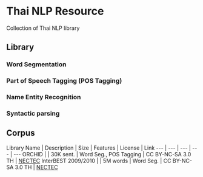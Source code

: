 # Thai NLP Resource
Collection of Thai NLP library

## Library

### Word Segmentation

### Part of Speech Tagging (POS Tagging)

### Name Entity Recognition

### Syntactic parsing


## Corpus

Library Name | Description | Size | Features | License | Link
--- | --- | --- | --- | ---
ORCHID | | 30K sent. | Word Seg., POS Tagging | CC BY-NC-SA 3.0 TH | [NECTEC](https://www.nectec.or.th/corpus/index.php?league=pm)
InterBEST 2009/2010 | | 5M words | Word Seg. | CC BY-NC-SA 3.0 TH | [NECTEC](https://www.nectec.or.th/corpus/index.php?league=pm)

